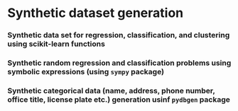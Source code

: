 # Synthetic dataset generation
### Synthetic data set for regression, classification, and clustering using scikit-learn functions
### Synthetic random regression and classification problems using symbolic expressions (using `sympy` package)
### Synthetic categorical data (name, address, phone number, office title, license plate etc.) generation usinf `pydbgen` package
